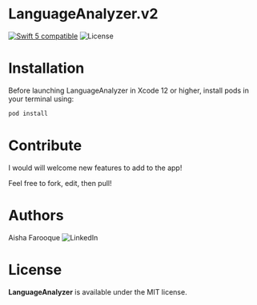 # LanguageAnalyzer.v2
<a href="https://developer.apple.com/swift"><img src="https://img.shields.io/badge/swift5-compatible-4BC51D.svg?style=flat" alt="Swift 5 compatible" /></a>
![License](https://img.shields.io/github/license/JakeLin/SwiftWeather.svg?style=flat)

# Installation
Before launching LanguageAnalyzer in Xcode 12 or higher, install pods in your terminal using:
```ruby
pod install
```

# Contribute 
I would will welcome new features to add to the app!

Feel free to fork, edit, then pull!

# Authors
Aisha Farooque ![LinkedIn](https://www.linkedin.com/in/aishamfarooque/)

# License

**LanguageAnalyzer** is available under the MIT license.
